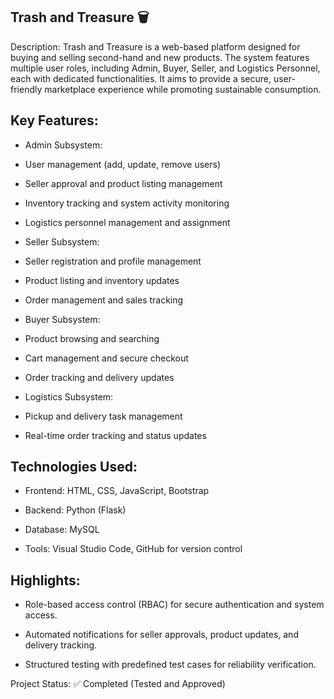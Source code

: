 ## Trash and Treasure 🗑️
Description:
Trash and Treasure is a web-based platform designed for buying and selling second-hand and new products. The system features multiple user roles, including Admin, Buyer, Seller, and Logistics Personnel, each with dedicated functionalities. It aims to provide a secure, user-friendly marketplace experience while promoting sustainable consumption.

## Key Features:

- Admin Subsystem:

+ User management (add, update, remove users)

+ Seller approval and product listing management

+ Inventory tracking and system activity monitoring

+ Logistics personnel management and assignment

- Seller Subsystem:

+ Seller registration and profile management

+ Product listing and inventory updates

+ Order management and sales tracking

- Buyer Subsystem:

+ Product browsing and searching

+ Cart management and secure checkout

+ Order tracking and delivery updates

- Logistics Subsystem:

+ Pickup and delivery task management

+ Real-time order tracking and status updates

## Technologies Used:

- Frontend: HTML, CSS, JavaScript, Bootstrap

- Backend: Python (Flask)

- Database: MySQL

- Tools: Visual Studio Code, GitHub for version control

## Highlights:

- Role-based access control (RBAC) for secure authentication and system access.

- Automated notifications for seller approvals, product updates, and delivery tracking.

- Structured testing with predefined test cases for reliability verification.

Project Status:
✅ Completed (Tested and Approved)
